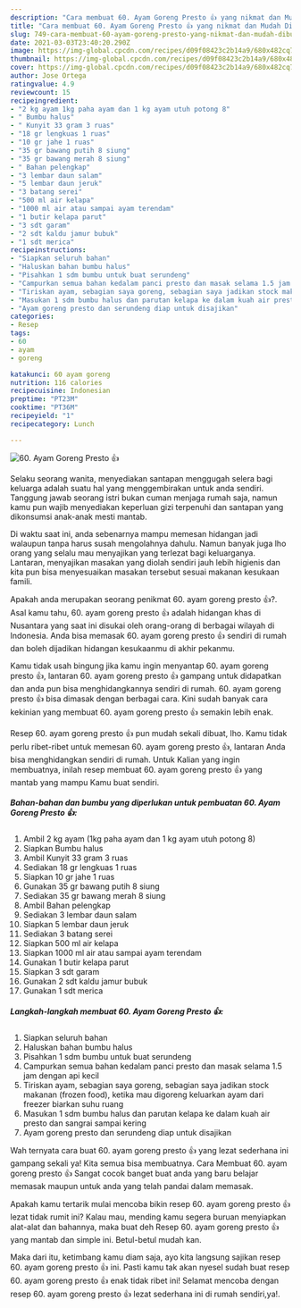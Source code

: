 ```yaml
---
description: "Cara membuat 60. Ayam Goreng Presto 👍 yang nikmat dan Mudah Dibuat"
title: "Cara membuat 60. Ayam Goreng Presto 👍 yang nikmat dan Mudah Dibuat"
slug: 749-cara-membuat-60-ayam-goreng-presto-yang-nikmat-dan-mudah-dibuat
date: 2021-03-03T23:40:20.290Z
image: https://img-global.cpcdn.com/recipes/d09f08423c2b14a9/680x482cq70/60-ayam-goreng-presto-👍-foto-resep-utama.jpg
thumbnail: https://img-global.cpcdn.com/recipes/d09f08423c2b14a9/680x482cq70/60-ayam-goreng-presto-👍-foto-resep-utama.jpg
cover: https://img-global.cpcdn.com/recipes/d09f08423c2b14a9/680x482cq70/60-ayam-goreng-presto-👍-foto-resep-utama.jpg
author: Jose Ortega
ratingvalue: 4.9
reviewcount: 15
recipeingredient:
- "2 kg ayam 1kg paha ayam dan 1 kg ayam utuh potong 8"
- " Bumbu halus"
- " Kunyit 33 gram 3 ruas"
- "18 gr lengkuas 1 ruas"
- "10 gr jahe 1 ruas"
- "35 gr bawang putih 8 siung"
- "35 gr bawang merah 8 siung"
- " Bahan pelengkap"
- "3 lembar daun salam"
- "5 lembar daun jeruk"
- "3 batang serei"
- "500 ml air kelapa"
- "1000 ml air atau sampai ayam terendam"
- "1 butir kelapa parut"
- "3 sdt garam"
- "2 sdt kaldu jamur bubuk"
- "1 sdt merica"
recipeinstructions:
- "Siapkan seluruh bahan"
- "Haluskan bahan bumbu halus"
- "Pisahkan 1 sdm bumbu untuk buat serundeng"
- "Campurkan semua bahan kedalam panci presto dan masak selama 1.5 jam dengan api kecil"
- "Tiriskan ayam, sebagian saya goreng, sebagian saya jadikan stock makanan (frozen food), ketika mau digoreng keluarkan ayam dari freezer biarkan suhu ruang"
- "Masukan 1 sdm bumbu halus dan parutan kelapa ke dalam kuah air presto dan sangrai sampai kering"
- "Ayam goreng presto dan serundeng diap untuk disajikan"
categories:
- Resep
tags:
- 60
- ayam
- goreng

katakunci: 60 ayam goreng 
nutrition: 116 calories
recipecuisine: Indonesian
preptime: "PT23M"
cooktime: "PT36M"
recipeyield: "1"
recipecategory: Lunch

---
```



![60. Ayam Goreng Presto 👍](https://img-global.cpcdn.com/recipes/d09f08423c2b14a9/680x482cq70/60-ayam-goreng-presto-👍-foto-resep-utama.jpg)

Selaku seorang wanita, menyediakan santapan menggugah selera bagi keluarga adalah suatu hal yang menggembirakan untuk anda sendiri. Tanggung jawab seorang istri bukan cuman menjaga rumah saja, namun kamu pun wajib menyediakan keperluan gizi terpenuhi dan santapan yang dikonsumsi anak-anak mesti mantab.

Di waktu  saat ini, anda sebenarnya mampu memesan hidangan jadi walaupun tanpa harus susah mengolahnya dahulu. Namun banyak juga lho orang yang selalu mau menyajikan yang terlezat bagi keluarganya. Lantaran, menyajikan masakan yang diolah sendiri jauh lebih higienis dan kita pun bisa menyesuaikan masakan tersebut sesuai makanan kesukaan famili. 



Apakah anda merupakan seorang penikmat 60. ayam goreng presto 👍?. Asal kamu tahu, 60. ayam goreng presto 👍 adalah hidangan khas di Nusantara yang saat ini disukai oleh orang-orang di berbagai wilayah di Indonesia. Anda bisa memasak 60. ayam goreng presto 👍 sendiri di rumah dan boleh dijadikan hidangan kesukaanmu di akhir pekanmu.

Kamu tidak usah bingung jika kamu ingin menyantap 60. ayam goreng presto 👍, lantaran 60. ayam goreng presto 👍 gampang untuk didapatkan dan anda pun bisa menghidangkannya sendiri di rumah. 60. ayam goreng presto 👍 bisa dimasak dengan berbagai cara. Kini sudah banyak cara kekinian yang membuat 60. ayam goreng presto 👍 semakin lebih enak.

Resep 60. ayam goreng presto 👍 pun mudah sekali dibuat, lho. Kamu tidak perlu ribet-ribet untuk memesan 60. ayam goreng presto 👍, lantaran Anda bisa menghidangkan sendiri di rumah. Untuk Kalian yang ingin membuatnya, inilah resep membuat 60. ayam goreng presto 👍 yang mantab yang mampu Kamu buat sendiri.

<!--inarticleads1-->

##### Bahan-bahan dan bumbu yang diperlukan untuk pembuatan 60. Ayam Goreng Presto 👍:

1. Ambil 2 kg ayam (1kg paha ayam dan 1 kg ayam utuh potong 8)
1. Siapkan  Bumbu halus
1. Ambil  Kunyit 33 gram 3 ruas
1. Sediakan 18 gr lengkuas 1 ruas
1. Siapkan 10 gr jahe 1 ruas
1. Gunakan 35 gr bawang putih 8 siung
1. Sediakan 35 gr bawang merah 8 siung
1. Ambil  Bahan pelengkap
1. Sediakan 3 lembar daun salam
1. Siapkan 5 lembar daun jeruk
1. Sediakan 3 batang serei
1. Siapkan 500 ml air kelapa
1. Siapkan 1000 ml air atau sampai ayam terendam
1. Gunakan 1 butir kelapa parut
1. Siapkan 3 sdt garam
1. Gunakan 2 sdt kaldu jamur bubuk
1. Gunakan 1 sdt merica




<!--inarticleads2-->

##### Langkah-langkah membuat 60. Ayam Goreng Presto 👍:

1. Siapkan seluruh bahan
1. Haluskan bahan bumbu halus
1. Pisahkan 1 sdm bumbu untuk buat serundeng
1. Campurkan semua bahan kedalam panci presto dan masak selama 1.5 jam dengan api kecil
1. Tiriskan ayam, sebagian saya goreng, sebagian saya jadikan stock makanan (frozen food), ketika mau digoreng keluarkan ayam dari freezer biarkan suhu ruang
1. Masukan 1 sdm bumbu halus dan parutan kelapa ke dalam kuah air presto dan sangrai sampai kering
1. Ayam goreng presto dan serundeng diap untuk disajikan




Wah ternyata cara buat 60. ayam goreng presto 👍 yang lezat sederhana ini gampang sekali ya! Kita semua bisa membuatnya. Cara Membuat 60. ayam goreng presto 👍 Sangat cocok banget buat anda yang baru belajar memasak maupun untuk anda yang telah pandai dalam memasak.

Apakah kamu tertarik mulai mencoba bikin resep 60. ayam goreng presto 👍 lezat tidak rumit ini? Kalau mau, mending kamu segera buruan menyiapkan alat-alat dan bahannya, maka buat deh Resep 60. ayam goreng presto 👍 yang mantab dan simple ini. Betul-betul mudah kan. 

Maka dari itu, ketimbang kamu diam saja, ayo kita langsung sajikan resep 60. ayam goreng presto 👍 ini. Pasti kamu tak akan nyesel sudah buat resep 60. ayam goreng presto 👍 enak tidak ribet ini! Selamat mencoba dengan resep 60. ayam goreng presto 👍 lezat sederhana ini di rumah sendiri,ya!.

